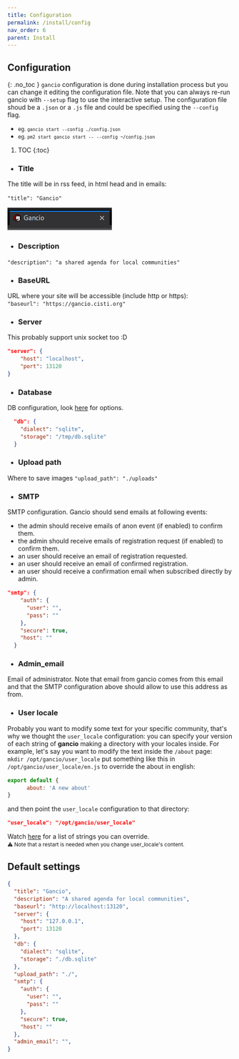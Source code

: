 ```yaml
---
title: Configuration
permalink: /install/config
nav_order: 6
parent: Install
---
```


## Configuration
{: .no_toc }
`gancio` configuration is done during installation process but you can change it editing the configuration file. Note that you can always re-run gancio with `--setup` flag to use the interactive setup.
The configuration file shoud be a `.json` or a `.js` file and could be specified using the `--config` flag.

- <small>eg. `gancio start --config ./config.json`</small>
- <small>eg. `pm2 start gancio start -- --config ~/config.json`</small>

1. TOC
{:toc}

- ### Title
The title will be in rss feed, in html head and in emails:

`"title": "Gancio"`

![title](../assets/title.png)

- ### Description
`"description": "a shared agenda for local communities"`

- ### BaseURL
URL where your site will be accessible (include http or https):  
`"baseurl": "https://gancio.cisti.org"`

- ### Server
This probably support unix socket too :D

```json
"server": {
    "host": "localhost",
    "port": 13120
}
```

- ### Database
DB configuration, look [here](https://sequelize.org/master/class/lib/sequelize.js~Sequelize.html#instance-constructor-constructor) for options.
```json
  "db": {
    "dialect": "sqlite",
    "storage": "/tmp/db.sqlite"
  }
```
- ### Upload path
Where to save images
`"upload_path": "./uploads"`

- ### SMTP
SMTP configuration.
Gancio should send emails at following events:
- the admin should receive emails of anon event (if enabled) to confirm them.
- the admin should receive emails of registration request (if enabled) to confirm them.
- an user should receive an email of registration requested.
- an user should receive an email of confirmed registration.
- an user should receive a confirmation email when subscribed directly by admin.

```json
"smtp": {
    "auth": {
      "user": "",
      "pass": ""
    },
    "secure": true,
    "host": ""
  }
```

- ### Admin_email
Email of administrator. Note that email from gancio comes from this email and that
the SMTP configuration above should allow to use this address as from.


- ### User locale
Probably you want to modify some text for your specific community, that's
why we thought the `user_locale` configuration: you can specify your version of
each string of **gancio** making a directory with your locales inside.
For example, let's say you want to modify the text inside the `/about`
page:  
`mkdir /opt/gancio/user_locale`
put something like this in `/opt/gancio/user_locale/en.js` to override the about in
english:  
```js
export default {
      about: 'A new about'
}
```  
and then point the `user_locale` configuration to that directory:  
```json
"user_locale": "/opt/gancio/user_locale"
```  
Watch [here](https://framagit.org/les/gancio/tree/master/locales) for a
list of strings you can override.  
<small>:warning: Note that a restart is needed when you change
user_locale's content.</small>


## Default settings
```json
{
  "title": "Gancio",
  "description": "A shared agenda for local communities",
  "baseurl": "http://localhost:13120",
  "server": {
    "host": "127.0.0.1",
    "port": 13120
  },
  "db": {
    "dialect": "sqlite",
    "storage": "./db.sqlite"
  },
  "upload_path": "./",
  "smtp": {
    "auth": {
      "user": "",
      "pass": ""
    },
    "secure": true,
    "host": ""
  },
  "admin_email": "",
}
```
